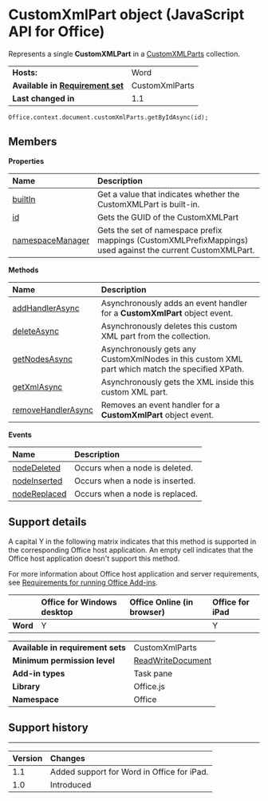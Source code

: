 
# CustomXmlPart object (JavaScript API for Office)
Represents a single  **CustomXMLPart** in a [CustomXMLParts](../../reference/shared/customxmlparts.customxmlparts.md) collection.

|||
|:-----|:-----|
|**Hosts:**|Word|
|**Available in [Requirement set](http://msdn.microsoft.com/library/6b6702f2-b0a5-46ab-a356-8dda897ca8ae%28Office.15%29.aspx)**|CustomXmlParts|
|**Last changed in**|1.1|

```
Office.context.document.customXmlParts.getByIdAsync(id);
```


## Members


**Properties**


|**Name**|**Description**|
|:-----|:-----|
|[builtIn](../../reference/shared/customxmlpart.builtin.md)|Get a value that indicates whether the CustomXMLPart is built-in.|
|[id](../../reference/shared/customxmlpart.id.md)|Gets the GUID of the CustomXMLPart|
|[namespaceManager](../../reference/shared/customxmlpart.namespacemanager.md)|Gets the set of namespace prefix mappings (CustomXMLPrefixMappings) used against the current CustomXMLPart.|

**Methods**


|**Name**|**Description**|
|:-----|:-----|
|[addHandlerAsync](../../reference/shared/customxmlpart.addhandlerasync.md)|Asynchronously adds an event handler for a  **CustomXmlPart** object event.|
|[deleteAsync](../../reference/shared/customxmlpart.deleteasync.md)|Asynchronously deletes this custom XML part from the collection.|
|[getNodesAsync](../../reference/shared/customxmlpart.getnodesasync.md)|Asynchronously gets any CustomXmlNodes in this custom XML part which match the specified XPath.|
|[getXmlAsync](../../reference/shared/customxmlpart.getxmlasync.md)|Asynchronously gets the XML inside this custom XML part.|
|[removeHandlerAsync](../../reference/shared/customxmlpart.removehandlerasync.md)|Removes an event handler for a  **CustomXmlPart** object event.|

**Events**


|**Name**|**Description**|
|:-----|:-----|
|[nodeDeleted](../../reference/shared/customxmlpart.nodedeleted.event.md)|Occurs when a node is deleted.|
|[nodeInserted](../../reference/shared/customxmlpart.nodeinserted.event.md)|Occurs when a node is inserted.|
|[nodeReplaced](../../reference/shared/customxmlpart.nodereplaced.event.md)|Occurs when a node is replaced.|

## Support details


A capital Y in the following matrix indicates that this method is supported in the corresponding Office host application. An empty cell indicates that the Office host application doesn't support this method.

For more information about Office host application and server requirements, see [Requirements for running Office Add-ins](http://msdn.microsoft.com/library/67340567-bb9a-498c-96d3-3f52f28c16bc%28Office.15%29.aspx).


||**Office for Windows desktop**|**Office Online (in browser)**|**Office for iPad**|
|:-----|:-----|:-----|:-----|
|**Word**|Y||Y|

|||
|:-----|:-----|
|**Available in requirement sets**|CustomXmlParts|
|**Minimum permission level**|[ReadWriteDocument](http://msdn.microsoft.com/library/da2efadc-4ebf-45fe-be39-397ac1eb1dbd%28Office.15%29.aspx)|
|**Add-in types**|Task pane|
|**Library**|Office.js|
|**Namespace**|Office|

## Support history



****


|**Version**|**Changes**|
|:-----|:-----|
|1.1|Added support for Word in Office for iPad.|
|1.0|Introduced|
